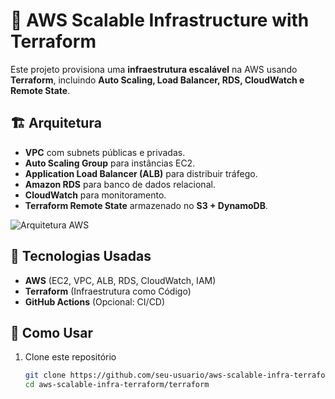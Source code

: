 # 🚀 AWS Scalable Infrastructure with Terraform

Este projeto provisiona uma **infraestrutura escalável** na AWS usando **Terraform**, incluindo **Auto Scaling, Load Balancer, RDS, CloudWatch e Remote State**.

## 🏗️ Arquitetura

- **VPC** com subnets públicas e privadas.
- **Auto Scaling Group** para instâncias EC2.
- **Application Load Balancer (ALB)** para distribuir tráfego.
- **Amazon RDS** para banco de dados relacional.
- **CloudWatch** para monitoramento.
- **Terraform Remote State** armazenado no **S3 + DynamoDB**.

![Arquitetura AWS](docs/architecture-diagram.png)

## 📌 Tecnologias Usadas

- **AWS** (EC2, VPC, ALB, RDS, CloudWatch, IAM)
- **Terraform** (Infraestrutura como Código)
- **GitHub Actions** (Opcional: CI/CD)

## 🚀 Como Usar

1. Clone este repositório  
   ```bash
   git clone https://github.com/seu-usuario/aws-scalable-infra-terraform.git
   cd aws-scalable-infra-terraform/terraform
